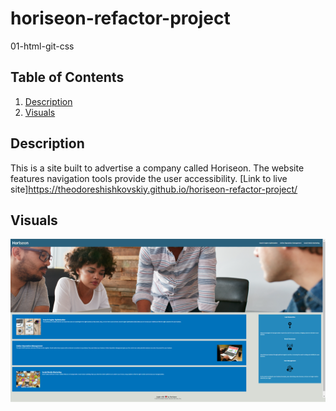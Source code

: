 # horiseon-refactor-project
01-html-git-css
## Table of Contents
1. [Description](#Description)
2. [Visuals](#visuals)

## Description
This is a site built to advertise a company called Horiseon. The website features navigation tools provide the user accessibility.
[Link to live site]https://theodoreshishkovskiy.github.io/horiseon-refactor-project/

## Visuals
![Alt text](./assets/images/Horiseon.png)